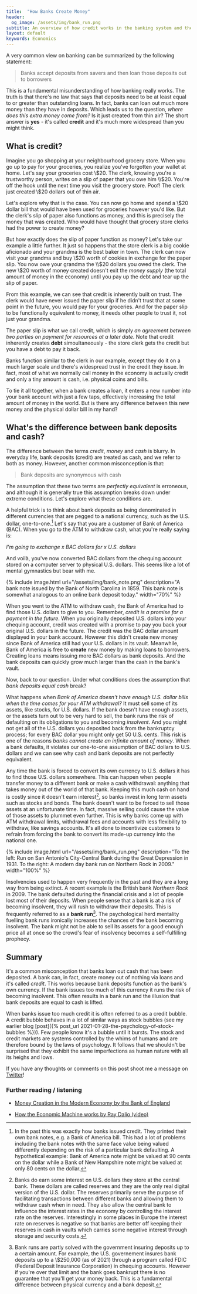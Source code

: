 ```yaml
---
title:  "How Banks Create Money"
header:
  og_image: /assets/img/bank_run.png
subtitle: An overview of how credit works in the banking system and the dangers it poses. 
layout: default
keywords: Economics
---
```


A very common view on banking can be summarized by the following statement:

>Banks accept deposits from savers and then loan those deposits out to borrowers

This is a fundamental misunderstanding of how banking really works. The truth is that there's no law that says that deposits need to be at least equal to or greater than outstanding loans. In fact, banks can loan out much more money than they have in deposits.  Which leads us to the question, *where does this extra money come from?* Is it just created from thin air? The short answer is **yes** - it's called **credit** and it's much more widespread than you might think.

## What is credit?

Imagine you go shopping at your neighbourhood grocery store. When you go up to pay for your groceries, you realize you've forgotten your wallet at home. Let's say your groceries cost \\$20. The clerk, knowing you're a trustworthy person, writes on a slip of paper that you owe him \\$20. You're off the hook until the next time you visit the grocery store. Poof! The clerk just created \\$20 dollars out of thin air.


Let's explore why that is the case. You can now go home and spend a \\$20 dollar bill that would have been used for groceries however you'd like. But the clerk's slip of paper also functions as money, and this is precisely the money that was created. Who would have thought that grocery store clerks had the power to create money?


But how exactly does the slip of paper function as money? Let's take our example a little further. It just so happens that the store clerk is a big cookie aficionado and your grandma is the best baker in town. The clerk can now visit your grandma and buy \\$20 worth of cookies in exchange for the paper slip. You now owe your grandma the \\$20 dollars you owed the clerk. The new \\$20 worth of money created doesn't exit the *money supply* (the total amount of money in the economy) until you pay up the debt and tear up the slip of paper.


From this example, we can see that credit is inherently built on trust. The clerk would have never issued the paper slip if he didn't trust that at some point in the future, you would pay for your groceries. And for the paper slip to be functionally equivalent to money, it needs other people to trust it, not just your grandma.


The paper slip is what we call credit, which is simply *an agreement between two parties on payment for resources at a later date*. Note that credit inherently creates **debt** simoultaneously - the store clerk gets the credit but you have a debt to pay it back.


Banks function similar to the clerk in our example, except they do it on a much larger scale and there's widespread trust in the credit they issue. In fact, most of what we normally call money in the economy is actually credit and only a tiny amount is cash, i.e. physical coins and bills.


To tie it all together, when a bank creates a loan, it enters a new number into your bank account with just a few taps, effectively increasing the total amount of money in the world. But is there any difference between this new money and the physical dollar bill in my hand?


## What's the difference between bank deposits and cash?

The difference between the terms *credit*, *money* and *cash* is blurry. In everyday life, bank deposits (credit) are treated as cash, and we refer to both as money. However, another common misconception is that:

> Bank deposits are synonymous with cash

The assumption that these two terms are *perfectly equivalent* is erroneous, and although it is generally true this assumption breaks down under extreme conditions. Let's explore what these conditions are.

A helpful trick is to think about bank deposits as being denominated in different currencies that are pegged to a national currency, such as the U.S. dollar, one-to-one.[^banktrust] Let's say that you are a customer of Bank of America (BAC). When you go to the ATM to withdraw cash, what you're really saying is:


*I'm going to exchange x BAC dollars for x U.S. dollars*


And voilà, you've now converted BAC dollars from the chequing account stored on a computer server to physical U.S. dollars. This seems like a lot of mental gymnastics but bear with me.


{% include image.html url="/assets/img/bank_note.png" description="A bank note issued by the Bank of North Carolina in 1859. This bank note is somewhat analogous to an online bank deposit today." width="70%" %}


When you went to the ATM to withdraw cash, the Bank of America had to find those U.S. dollars to give to you. Remember, *credit is a promise for a payment in the future*. When you originally deposited U.S. dollars into your chequing account, credit was created with a promise to pay you back your original U.S. dollars in the future. The credit was the BAC dollar amount displayed in your bank account. However this didn't create new money since Bank of America still had your U.S. dollars in its vault. Meanwhile, Bank of America is free to **create** new money by making loans to borrowers. Creating loans means issuing more BAC dollars as bank deposits. And the bank deposits can quickly grow much larger than the cash in the bank's vault. 




Now, back to our question. Under what conditions does the assumption that *bank deposits equal cash* break?

What happens when *Bank of America doesn't have enough U.S. dollar bills when the time comes for your ATM withdrawal?* It must sell some of its assets, like stocks, for U.S. dollars. If the bank doesn't have enough assets, or the assets turn out to be very hard to sell, the bank runs the risk of defaulting on its obligations to you and becoming *insolvent*. And you might not get all of the U.S. dollars you deposited back from the bankruptcy process; for every BAC dollar you might only get 50 U.S. cents. This risk is one of the reasons *banks cannot create an infinite amount of money*. When a bank defaults, it violates our one-to-one assumption of BAC dollars to U.S. dollars and we can see why cash and bank deposits are not perfectly equivalent.

Any time the bank is forced to convert its own currency to U.S. dollars it has to find those U.S. dollars somewhere. This can happen when people transfer money to a different bank or make a cash withdrawal: anything that takes money out of the world of that bank. Keeping this much cash on hand is costly since it doesn't earn interest[^centralbank], so banks invest in long term assets such as stocks and bonds. The bank doesn't want to be forced to sell those assets at an unfortunate time. In fact, massive selling could cause the value of those assets to plummet even further. This is why banks come up with ATM withdrawal limits, withdrawal fees and accounts with less flexibility to withdraw, like savings accounts. It's all done to incentivize customers to refrain from forcing the bank to convert its made-up currency into the national one.


{% include image.html url="/assets/img/bank_run.png" description="To the left: Run on San Antonio's City-Central Bank during the Great Depression in 1931. To the right: A modern day bank run on Northern Rock in 2009." width="100%" %}

Insolvencies used to happen very frequently in the past and they are a long way from being extinct. A recent example is the British bank *Northern Rock* in 2009. The bank defaulted during the financial crisis and a lot of people lost most of their deposits. When people sense that a bank is at a risk of becoming insolvent, they will rush to withdraw their deposits. This is frequently referred to as a **bank run**[^fdic]. The psychological herd mentality fuelling bank runs ironically increases the chances of the bank becoming insolvent. The bank might not be able to sell its assets for a good enough price all at once so the crowd's fear of insolvency becomes a self-fulfilling prophecy.



## Summary 

It's a common misconception that banks loan out cash that has been deposited. A bank can, in fact, create money out of nothing via loans and it's called *credit*. This works because bank deposits function as the bank's own currency. If the bank issues too much of this currency it runs the risk of becoming insolvent. This often results in a bank run and the illusion that bank deposits are equal to cash is lifted.

When banks issue too much credit it is often referred to as a credit bubble. A credit bubble behaves in a lot of similar ways as stock bubbles (see my earlier blog [post]({% post_url 2021-01-28-the-psychology-of-stock-bubbles %})). Few people know it's a bubble until it bursts. The stock and credit markets are systems controlled by the whims of humans and are therefore bound by the laws of psychology. It follows that we shouldn't be surprised that they exhibit the same imperfections as human nature with all its heighs and lows.

 
If you have any thoughts or comments on this post shoot me a message on [Twitter](https://twitter.com/halldorb)!


### Further reading / listening
* [Money Creation in the Modern Economy by the Bank of England](https://www.bankofengland.co.uk/-/media/boe/files/quarterly-bulletin/2014/money-creation-in-the-modern-economy.pdf)

* [How the Economic Machine works by Ray Dalio (video)](https://www.youtube.com/watch?v=PHe0bXAIuk0)



[^banktrust]: In the past this was exactly how banks issued credit. They printed their own bank notes, e.g. a Bank of America bill. This had a lot of problems including the bank notes with the same face value being valued differently depending on the risk of a particular bank defaulting. A hypothetical example: Bank of America note might be valued at 90 cents on the dollar while a Bank of New Hampshire note might be valued at only 80 cents on the dollar. 


[^centralbank]: Banks do earn some interest on U.S. dollars they store at the central bank. These dollars are called reserves and they are the only real digital version of the U.S. dollar. The reserves primarily serve the purpose of facilitating transactions between different banks and allowing them to withdraw cash when in need. They also allow the central bank to influence the interest rates in the economy by controlling the interest rate on the reserves. Interestingly in some places in Europe the interest rate on reserves is negative so that banks are better off keeping their reserves in cash in vaults which carries some negative interest through storage and security costs. 


[^fdic]: Bank runs are partly solved with the government insuring deposits up to a certain amount. For example, the U.S. governement insures bank deposits up to a \\$250,000 (as of 2021) through a program called FDIC (Federal Deposit Insurance Corporation) in chequing accounts. However if you're over that limit and the bank goes bankrupt there is no guarantee that you'll get your money back. This is a fundamental difference between physical currency and a bank deposit. 




